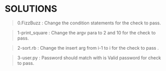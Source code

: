 SOLUTIONS
=========

> 0.FizzBuzz : Change the condition statements for the check to pass.

> 1-print_square : Change the argv para to 2 and 10 for the check to pass.

> 2-sort.rb : Change the insert arg from i-1 to i for the check to pass .

> 3-user.py : Password should match with is Valid password for check to pass.
